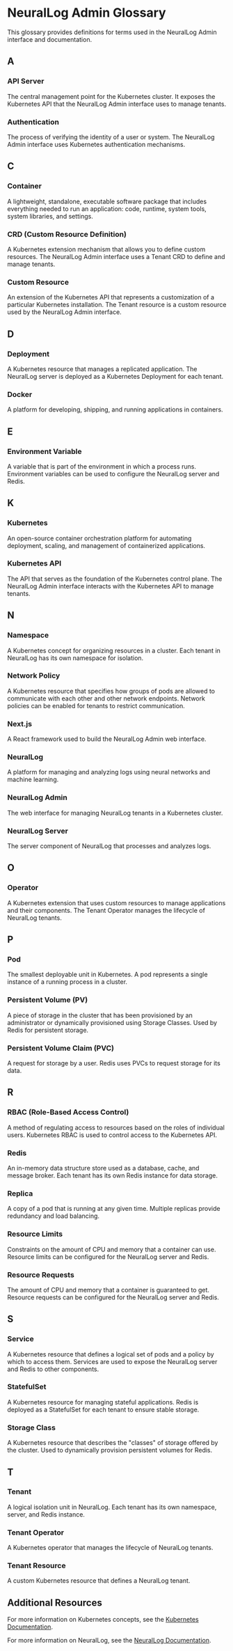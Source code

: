 # NeuralLog Admin Glossary

This glossary provides definitions for terms used in the NeuralLog Admin interface and documentation.

## A

### API Server
The central management point for the Kubernetes cluster. It exposes the Kubernetes API that the NeuralLog Admin interface uses to manage tenants.

### Authentication
The process of verifying the identity of a user or system. The NeuralLog Admin interface uses Kubernetes authentication mechanisms.

## C

### Container
A lightweight, standalone, executable software package that includes everything needed to run an application: code, runtime, system tools, system libraries, and settings.

### CRD (Custom Resource Definition)
A Kubernetes extension mechanism that allows you to define custom resources. The NeuralLog Admin interface uses a Tenant CRD to define and manage tenants.

### Custom Resource
An extension of the Kubernetes API that represents a customization of a particular Kubernetes installation. The Tenant resource is a custom resource used by the NeuralLog Admin interface.

## D

### Deployment
A Kubernetes resource that manages a replicated application. The NeuralLog server is deployed as a Kubernetes Deployment for each tenant.

### Docker
A platform for developing, shipping, and running applications in containers.

## E

### Environment Variable
A variable that is part of the environment in which a process runs. Environment variables can be used to configure the NeuralLog server and Redis.

## K

### Kubernetes
An open-source container orchestration platform for automating deployment, scaling, and management of containerized applications.

### Kubernetes API
The API that serves as the foundation of the Kubernetes control plane. The NeuralLog Admin interface interacts with the Kubernetes API to manage tenants.

## N

### Namespace
A Kubernetes concept for organizing resources in a cluster. Each tenant in NeuralLog has its own namespace for isolation.

### Network Policy
A Kubernetes resource that specifies how groups of pods are allowed to communicate with each other and other network endpoints. Network policies can be enabled for tenants to restrict communication.

### Next.js
A React framework used to build the NeuralLog Admin web interface.

### NeuralLog
A platform for managing and analyzing logs using neural networks and machine learning.

### NeuralLog Admin
The web interface for managing NeuralLog tenants in a Kubernetes cluster.

### NeuralLog Server
The server component of NeuralLog that processes and analyzes logs.

## O

### Operator
A Kubernetes extension that uses custom resources to manage applications and their components. The Tenant Operator manages the lifecycle of NeuralLog tenants.

## P

### Pod
The smallest deployable unit in Kubernetes. A pod represents a single instance of a running process in a cluster.

### Persistent Volume (PV)
A piece of storage in the cluster that has been provisioned by an administrator or dynamically provisioned using Storage Classes. Used by Redis for persistent storage.

### Persistent Volume Claim (PVC)
A request for storage by a user. Redis uses PVCs to request storage for its data.

## R

### RBAC (Role-Based Access Control)
A method of regulating access to resources based on the roles of individual users. Kubernetes RBAC is used to control access to the Kubernetes API.

### Redis
An in-memory data structure store used as a database, cache, and message broker. Each tenant has its own Redis instance for data storage.

### Replica
A copy of a pod that is running at any given time. Multiple replicas provide redundancy and load balancing.

### Resource Limits
Constraints on the amount of CPU and memory that a container can use. Resource limits can be configured for the NeuralLog server and Redis.

### Resource Requests
The amount of CPU and memory that a container is guaranteed to get. Resource requests can be configured for the NeuralLog server and Redis.

## S

### Service
A Kubernetes resource that defines a logical set of pods and a policy by which to access them. Services are used to expose the NeuralLog server and Redis to other components.

### StatefulSet
A Kubernetes resource for managing stateful applications. Redis is deployed as a StatefulSet for each tenant to ensure stable storage.

### Storage Class
A Kubernetes resource that describes the "classes" of storage offered by the cluster. Used to dynamically provision persistent volumes for Redis.

## T

### Tenant
A logical isolation unit in NeuralLog. Each tenant has its own namespace, server, and Redis instance.

### Tenant Operator
A Kubernetes operator that manages the lifecycle of NeuralLog tenants.

### Tenant Resource
A custom Kubernetes resource that defines a NeuralLog tenant.

## Additional Resources

For more information on Kubernetes concepts, see the [Kubernetes Documentation](https://kubernetes.io/docs/home/).

For more information on NeuralLog, see the [NeuralLog Documentation](https://github.com/NeuralLog/infra/tree/main/docs).

